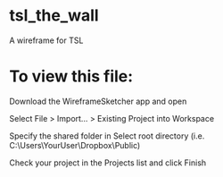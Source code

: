 # tsl_the_wall
A wireframe for TSL

# To view this file:
Download the WireframeSketcher app and open

Select File > Import… > Existing Project into Workspace

Specify the shared folder in Select root directory (i.e. C:\Users\YourUser\Dropbox\Public)

Check your project in the Projects list and click Finish
